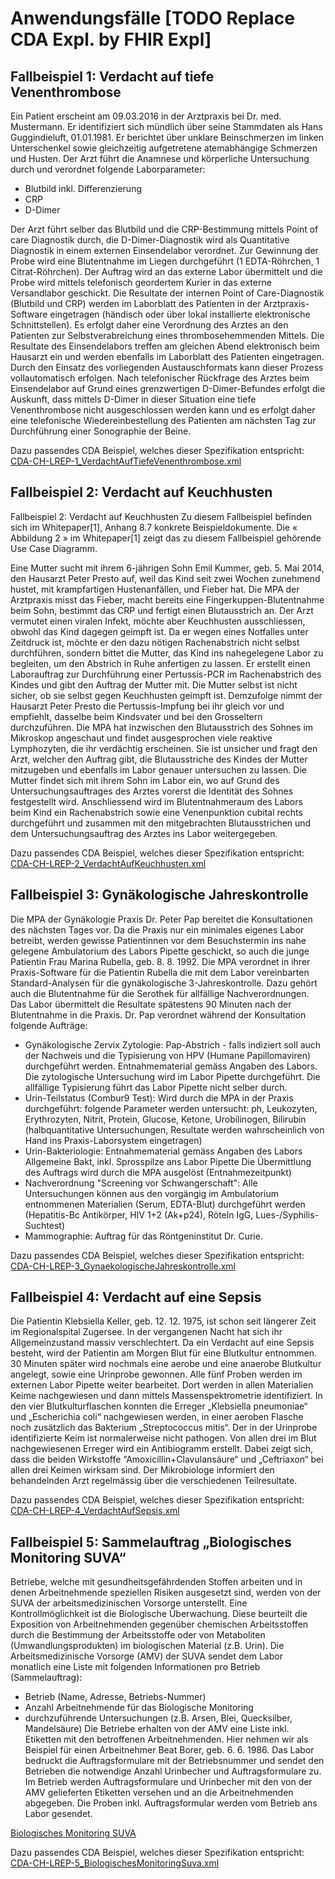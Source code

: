 # Anwendungsfälle [TODO Replace CDA Expl. by FHIR Expl]

## Fallbeispiel 1: Verdacht auf tiefe Venenthrombose

Ein Patient erscheint am 09.03.2016 in der Arztpraxis bei Dr. med. Mustermann. Er identifiziert sich mündlich über seine Stammdaten als Hans Guggindieluft, 01.01.1981. Er berichtet über unklare Beinschmerzen im linken Unterschenkel sowie gleichzeitig aufgetretene atemabhängige Schmerzen und Husten. Der Arzt führt die Anamnese und körperliche Untersuchung durch und verordnet folgende Laborparameter:

* Blutbild inkl. Differenzierung
* CRP
* D-Dimer

Der Arzt führt selber das Blutbild und die CRP-Bestimmung mittels Point of care Diagnostik durch, die D-Dimer-Diagnostik wird als Quantitative Diagnostik in einem externen Einsendelabor verordnet. Zur Gewinnung der Probe wird eine Blutentnahme im Liegen durchgeführt (1 EDTA-Röhrchen, 1 Citrat-Röhrchen). Der Auftrag wird an das externe Labor übermittelt und die Probe wird mittels telefonisch geordertem Kurier in das externe Versandlabor geschickt. Die Resultate der internen Point of Care-Diagnostik (Blutbild und CRP) werden im Laborblatt des Patienten in der Arztpraxis-Software eingetragen (händisch oder über lokal installierte elektronische Schnittstellen). Es erfolgt daher eine Verordnung des Arztes an den Patienten zur Selbstverabreichung eines thrombosehemmenden Mittels.
Die Resultate des Einsendelabors treffen am gleichen Abend elektronisch beim Hausarzt ein und werden ebenfalls im Laborblatt des Patienten eingetragen. Durch den Einsatz des vorliegenden Austauschformats kann dieser Prozess vollautomatisch erfolgen. Nach telefonischer Rückfrage des Arztes beim Einsendelabor auf Grund eines grenzwertigen D-Dimer-Befundes erfolgt die Auskunft, dass mittels D-Dimer in dieser Situation eine tiefe Venenthrombose nicht ausgeschlossen werden kann und es erfolgt daher eine telefonische Wiedereinbestellung des Patienten am nächsten Tag zur Durchführung einer Sonographie der Beine.

Dazu passendes CDA Beispiel, welches dieser Spezifikation entspricht:
[CDA-CH-LREP-1_VerdachtAufTiefeVenenthrombose.xml](https://svn.code.sf.net/p/hl7ch/code/trunk/projects/eHealthSuisse/eLaborbefund/v1.0/CDA-CH-LREP-1_VerdachtAufTiefeVenenthrombose.xml)

## Fallbeispiel 2: Verdacht auf Keuchhusten

Fallbeispiel 2: Verdacht auf Keuchhusten
Zu diesem Fallbeispiel befinden sich im Whitepaper[1], Anhang 8.7 konkrete Beispieldokumente. Die « Abbildung 2 » im Whitepaper[1] zeigt das zu diesem Fallbeispiel gehörende Use Case Diagramm.

Eine Mutter sucht mit ihrem 6-jährigen Sohn Emil Kummer, geb. 5. Mai 2014, den Hausarzt Peter Presto auf, weil das Kind seit zwei Wochen zunehmend hustet, mit krampfartigen Hustenanfällen, und Fieber hat. Die MPA der Arztpraxis misst das Fieber, macht bereits eine Fingerkuppen-Blutentnahme beim Sohn, bestimmt das CRP und fertigt einen Blutausstrich an. Der Arzt vermutet einen viralen Infekt, möchte aber Keuchhusten ausschliessen, obwohl das Kind dagegen geimpft ist. Da er wegen eines Notfalles unter Zeitdruck ist, möchte er den dazu nötigen Rachenabstrich nicht selbst durchführen, sondern bittet die Mutter, das Kind ins nahegelegene Labor zu begleiten, um den Abstrich in Ruhe anfertigen zu lassen.
Er erstellt einen Laborauftrag zur Durchführung einer Pertussis-PCR im Rachenabstrich des Kindes und gibt den Auftrag der Mutter mit. Die Mutter selbst ist nicht sicher, ob sie selbst gegen Keuchhusten geimpft ist. Demzufolge nimmt der Hausarzt Peter Presto die Pertussis-Impfung bei ihr gleich vor und empfiehlt, dasselbe beim Kindsvater und bei den Grosseltern durchzuführen. Die MPA hat inzwischen den Blutausstrich des Sohnes im Mikroskop angeschaut und findet ausgesprochen viele reaktive Lymphozyten, die ihr verdächtig erscheinen. Sie ist unsicher und fragt den Arzt, welcher den Auftrag gibt, die Blutausstriche des Kindes der Mutter mitzugeben und ebenfalls im Labor genauer untersuchen zu lassen.
Die Mutter findet sich mit ihrem Sohn im Labor ein, wo auf Grund des Untersuchungsauftrages des Arztes vorerst die Identität des Sohnes festgestellt wird. Anschliessend wird im Blutentnahmeraum des Labors beim Kind ein Rachenabstrich sowie eine Venenpunktion cubital rechts durchgeführt und zusammen mit den mitgebrachten Blutausstrichen und dem Untersuchungsauftrag des Arztes ins Labor weitergegeben.

Dazu passendes CDA Beispiel, welches dieser Spezifikation entspricht: [CDA-CH-LREP-2_VerdachtAufKeuchhusten.xml](https://svn.code.sf.net/p/hl7ch/code/trunk/projects/eHealthSuisse/eLaborbefund/v1.0/CDA-CH-LREP-2_VerdachtAufKeuchhusten.xml)

## Fallbeispiel 3: Gynäkologische Jahreskontrolle

Die MPA der Gynäkologie Praxis Dr. Peter Pap bereitet die Konsultationen des nächsten Tages vor. Da die Praxis nur ein minimales eigenes Labor betreibt, werden gewisse Patientinnen vor dem Besuchstermin ins nahe gelegene Ambulatorium des Labors Pipette geschickt, so auch die junge Patientin Frau Marina Rubella, geb. 8. 8. 1992. Die MPA verordnet in ihrer Praxis-Software für die Patientin Rubella die mit dem Labor vereinbarten Standard-Analysen für die gynäkologische 3-Jahreskontrolle. Dazu gehört auch die Blutentnahme für die Serothek für allfällige Nachverordnungen.
Das Labor übermittelt die Resultate spätestens 90 Minuten nach der Blutentnahme in die Praxis. Dr. Pap verordnet während der Konsultation folgende Aufträge:

* Gynäkologische Zervix Zytologie: Pap-Abstrich - falls indiziert soll auch der Nachweis und die Typisierung von HPV (Humane Papillomaviren) durchgeführt werden.
 Entnahmematerial gemäss Angaben des Labors.
 Die zytologische Untersuchung wird im Labor Pipette durchgeführt. Die allfällige Typisierung führt das Labor Pipette nicht selber durch.
* Urin-Teilstatus (Combur9 Test): Wird durch die MPA in der Praxis durchgeführt: folgende Parameter werden untersucht: ph, Leukozyten, Erythrozyten, Nitrit, Protein, Glucose, Ketone, Urobilinogen, Bilirubin (halbquantitative Untersuchungen, Resultate werden wahrscheinlich von Hand ins Praxis-Laborsystem eingetragen)
* Urin-Bakteriologie: Entnahmematerial gemäss Angaben des Labors
Allgemeine Bakt, inkl. Sprosspilze ans Labor Pipette
Die Übermittlung des Auftrags wird durch die MPA ausgelöst (Entnahmezeitpunkt)
* Nachverordnung "Screening vor Schwangerschaft": Alle Untersuchungen können aus den vorgängig im Ambulatorium entnommenen Materialien (Serum, EDTA-Blut) durchgeführt werden (Hepatitis-Bc Antikörper, HIV 1+2 (Ak+p24), Röteln IgG, Lues-/Syphilis-Suchtest)
* Mammographie: Auftrag für das Röntgeninstitut Dr. Curie.

Dazu passendes CDA Beispiel, welches dieser Spezifikation entspricht: [CDA-CH-LREP-3_GynaekologischeJahreskontrolle.xml](https://svn.code.sf.net/p/hl7ch/code/trunk/projects/eHealthSuisse/eLaborbefund/v1.0/CDA-CH-LREP-3_GynaekologischeJahreskontrolle.xml)

## Fallbeispiel 4: Verdacht auf eine Sepsis

Die Patientin Klebsiella Keller, geb. 12. 12. 1975, ist schon seit längerer Zeit im Regionalspital Zugersee. In der vergangenen Nacht hat sich ihr Allgemeinzustand massiv verschlechtert. Da ein Verdacht auf eine Sepsis besteht, wird der Patientin am Morgen Blut für eine Blutkultur entnommen. 30 Minuten später wird nochmals eine aerobe und eine anaerobe Blutkultur angelegt, sowie eine Urinprobe gewonnen.
Alle fünf Proben werden im externen Labor Pipette weiter bearbeitet. Dort werden in allen Materialien Keime nachgewiesen und dann mittels Massenspektrometrie identifiziert. In den vier Blutkulturflaschen konnten die Erreger „Klebsiella pneumoniae“ und „Escherichia coli“ nachgewiesen werden, in einer aeroben Flasche noch zusätzlich das Bakterium „Streptococcus mitis“. Der in der Urinprobe identifizierte Keim ist normalerweise nicht pathogen.
Von allen drei im Blut nachgewiesenen Erreger wird ein Antibiogramm erstellt. Dabei zeigt sich, dass die beiden Wirkstoffe “Amoxicillin+Clavulansäure“ und „Ceftriaxon“ bei allen drei Keimen wirksam sind. Der Mikrobiologe informiert den behandelnden Arzt regelmässig über die verschiedenen Teilresultate.

Dazu passendes CDA Beispiel, welches dieser Spezifikation entspricht: [CDA-CH-LREP-4_VerdachtAufSepsis.xml](https://svn.code.sf.net/p/hl7ch/code/trunk/projects/eHealthSuisse/eLaborbefund/v1.0/CDA-CH-LREP-4_VerdachtAufSepsis.xml)

## Fallbeispiel 5: Sammelauftrag „Biologisches Monitoring SUVA“

Betriebe, welche mit gesundheitsgefährdenden Stoffen arbeiten und in denen Arbeitnehmende speziellen Risiken ausgesetzt sind, werden von der SUVA der arbeitsmedizinischen Vorsorge unterstellt. Eine Kontrollmöglichkeit ist die Biologische Überwachung. Diese beurteilt die Exposition von Arbeitnehmenden gegenüber chemischen Arbeitsstoffen durch die Bestimmung der Arbeitsstoffe oder von Metaboliten (Umwandlungsprodukten) im biologischen Material (z.B. Urin).
Die Arbeitsmedizinische Vorsorge (AMV) der SUVA sendet dem Labor monatlich eine Liste mit folgenden Informationen pro Betrieb (Sammelauftrag):

* Betrieb (Name, Adresse, Betriebs-Nummer)
* Anzahl Arbeitnehmende für das Biologische Monitoring
* durchzuführende Untersuchungen (z.B. Arsen, Blei, Quecksilber, Mandelsäure)
Die Betriebe erhalten von der AMV eine Liste inkl. Etiketten mit den betroffenen Arbeitnehmenden. Hier nehmen wir als Beispiel für einen Arbeitnehmer Beat Borer, geb. 6. 6. 1986. Das Labor bedruckt die Auftragsformulare mit der Betriebsnummer und sendet den Betrieben die notwendige Anzahl Urinbecher und Auftragsformulare zu. Im Betrieb werden Auftragsformulare und Urinbecher mit den von der AMV gelieferten Etiketten versehen und an die Arbeitnehmenden abgegeben. Die Proben inkl. Auftragsformular werden vom Betrieb ans Labor gesendet.

[Biologisches Monitoring SUVA](https://www.suva.ch/de-CH/material/Factsheets/biologisches-monitoring-und-biologische-arbeitsstofftoleranzwerte)

Dazu passendes CDA Beispiel, welches dieser Spezifikation entspricht: [CDA-CH-LREP-5_BiologischesMonitoringSuva.xml](https://svn.code.sf.net/p/hl7ch/code/trunk/projects/eHealthSuisse/eLaborbefund/v1.0/CDA-CH-LREP-5_BiologischesMonitoringSuva.xml)
